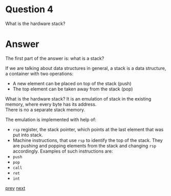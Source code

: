 
# Question 4


What is the hardware stack?


# Answer




The first part of the answer is: what is a stack?

If we are talking about data structures in general, a stack is a data
structure, a container with two operations:

* A new element can be placed on top of the stack (push)
* The top element can be taken away from the stack (pop)

What is the hardware stack? It is an emulation of stack in the existing memory,
where every byte has its address.  
There is no a separate stack memory. 

The emulation is implemented with help of:
* `rsp` register, the stack pointer, which points at the last element that was
put into stack.
* Machine instructions, that use `rsp` to identify the top of the stack. They
are pushing and popping elements from the stack and changing `rsp` accordingly.
Examples of such instructions are:
* `push`
* `pop`
* `call`
* `ret`
* `int`



[prev](3.md) [next](5.md)
